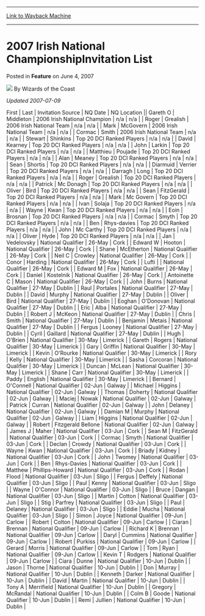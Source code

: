 
---
[Link to Wayback Machine](https://web.archive.org/web/20211016131615/https://magic.wizards.com/en/articles/archive/feature/2007-irish-national-championshipinvitation-list-2007-06-04)

[_metadata_:wayback_url]:- "https://magic.wizards.com/en/articles/archive/feature/2007-irish-national-championshipinvitation-list-2007-06-04"
[_metadata_:wayback_raw_url]:- "https://web.archive.org/web/20211016131615id_/https://magic.wizards.com/en/articles/archive/feature/2007-irish-national-championshipinvitation-list-2007-06-04"
[_metadata_:wayback_capture_timestamp]:- "2021-10-16 13:16:15+00:00"
[_metadata_:description]:- "Updated 2007-07-09FirstLastInvitation SourceNQ DateNQ LocationGareth OMiddleton2006 Irish National Championn/an/aRogerGrealish2006 Irish National Teamn/an/aMarkMcGovern2006 Irish National Teamn/an/aCormacSmith2006 Irish National Teamn/an/aStewartShinkinsTop 20 DCI Ranked Playersn/an/aDavidKearneyTop 20 DCI Ranked Playersn/an/aJohnLarkinTop 20 DCI Ranked"
[_metadata_:generator]:- "Drupal 7 (http://drupal.org)"
[_metadata_:publish_date]:- "2007-06-04"
---


2007 Irish National ChampionshipInvitation List
===============================================



 Posted in **Feature**
 on June 4, 2007 






![](https://media.magic.wizards.com/styles/auth_small/public/images/person/wizards_author.jpg)
By Wizards of the Coast











*Updated 2007-07-09*



 First | Last | Invitation Source | NQ Date | NQ Location || Gareth O | Middleton | 2006 Irish National Champion | n/a | n/a |
| Roger | Grealish | 2006 Irish National Team | n/a | n/a |
| Mark | McGovern | 2006 Irish National Team | n/a | n/a |
| Cormac | Smith | 2006 Irish National Team | n/a | n/a |
| Stewart | Shinkins | Top 20 DCI Ranked Players | n/a | n/a |
| David | Kearney | Top 20 DCI Ranked Players | n/a | n/a |
| John | Larkin | Top 20 DCI Ranked Players | n/a | n/a |
| Matthieu | Poujade | Top 20 DCI Ranked Players | n/a | n/a |
| Alan | Meaney | Top 20 DCI Ranked Players | n/a | n/a |
| Sean | Shortis | Top 20 DCI Ranked Players | n/a | n/a |
| Diarmuid | Verrier | Top 20 DCI Ranked Players | n/a | n/a |
| Darragh | Long | Top 20 DCI Ranked Players | n/a | n/a |
| Roger | Grealish | Top 20 DCI Ranked Players | n/a | n/a |
| Patrick | Mc Donagh | Top 20 DCI Ranked Players | n/a | n/a |
| Oliver | Bird | Top 20 DCI Ranked Players | n/a | n/a |
| Sean | FitzGerald | Top 20 DCI Ranked Players | n/a | n/a |
| Mark | Mc Govern | Top 20 DCI Ranked Players | n/a | n/a |
| Ivan | Solaja | Top 20 DCI Ranked Players | n/a | n/a |
| Wayne | Kwan | Top 20 DCI Ranked Players | n/a | n/a |
| Eoin | Brosnan | Top 20 DCI Ranked Players | n/a | n/a |
| Cormac | Smyth | Top 20 DCI Ranked Players | n/a | n/a |
| Ben | Rhys-davies | Top 20 DCI Ranked Players | n/a | n/a |
| John | Mc Carthy | Top 20 DCI Ranked Players | n/a | n/a |
| Oliver | Hyde | Top 20 DCI Ranked Players | n/a | n/a |
| Jan | Vedelovsky | National Qualifier | 26-May | Cork |
| Edward W | Hooton | National Qualifier | 26-May | Cork |
| Shane | McEtherton | National Qualifier | 26-May | Cork |
| Neil C | Crowley | National Qualifier | 26-May | Cork |
| Conor | Harding | National Qualifier | 26-May | Cork |
| Lufti |  | National Qualifier | 26-May | Cork |
| Edward M | Fox | National Qualifier | 26-May | Cork |
| Daniel | Kostelnik | National Qualifier | 26-May | Cork |
| Antoinette C | Mason | National Qualifier | 26-May | Cork |
| John | Burns | National Qualifier | 27-May | Dublin |
| Raul | Portales | National Qualifier | 27-May | Dublin |
| David | Murphy | National Qualifier | 27-May | Dublin |
| Oliver | Bird | National Qualifier | 27-May | Dublin |
| Eoghan | O'Donovan | National Qualifier | 27-May | Dublin |
| Eric | Alba | National Qualifier | 27-May | Dublin |
| Robert J | McKeon | National Qualifier | 27-May | Dublin |
| Chris | Smith | National Qualifier | 27-May | Dublin |
| Benjamin | Metais | National Qualifier | 27-May | Dublin |
| Fergus | Looney | National Qualifier | 27-May | Dublin |
| Cyril | Gaillard | National Qualifier | 27-May | Dublin |
| Hugh | O'Brien | National Qualifier | 30-May | Limerick |
| Gareth | Rogers | National Qualifier | 30-May | Limerick |
| Gary | Griffin | National Qualifier | 30-May | Limerick |
| Kevin | O'Rourke | National Qualifier | 30-May | Limerick |
| Rory | Kelly | National Qualifier | 30-May | Limerick |
| Sasha | Corcoran | National Qualifier | 30-May | Limerick |
| Duncan | McLean | National Qualifier | 30-May | Limerick |
| Shane | Carr | National Qualifier | 30-May | Limerick |
| Paddy | English | National Qualifier | 30-May | Limerick |
| Bernard | O'Connell | National Qualifier | 02-Jun | Galway |
| Michael | Higgins | National Qualifier | 02-Jun | Galway |
| Thomas | Doherty | National Qualifier | 02-Jun | Galway |
| Maciej | Nowak | National Qualifier | 02-Jun | Galway |
| Patrick | Curran | National Qualifier | 02-Jun | Galway |
| John | Delaney | National Qualifier | 02-Jun | Galway |
| Damian M | Murphy | National Qualifier | 02-Jun | Galway |
| Liam | Higgins | National Qualifier | 02-Jun | Galway |
| Robert | Fitzgerald Bellone | National Qualifier | 02-Jun | Galway |
| James J | Maher | National Qualifier | 03-Jun | Cork |
| Sean M | FitzGerald | National Qualifier | 03-Jun | Cork |
| Cormac | Smyth | National Qualifier | 03-Jun | Cork |
| Declan | Crowdy | National Qualifier | 03-Jun | Cork |
| Wayne | Kwan | National Qualifier | 03-Jun | Cork |
| Briady | Kidney | National Qualifier | 03-Jun | Cork |
| John | Twomey | National Qualifier | 03-Jun | Cork |
| Ben | Rhys-Davies | National Qualifier | 03-Jun | Cork |
| Matthew | Phillips-Howard | National Qualifier | 03-Jun | Cork |
| Rodan | Flood | National Qualifier | 03-Jun | Sligo |
| Fergus | Deffely | National Qualifier | 03-Jun | Sligo |
| Paul | Kenny | National Qualifier | 03-Jun | Sligo |
| Wayne | O'Connor | National Qualifier | 03-Jun | Sligo |
| Bruce | Dangan | National Qualifier | 03-Jun | Sligo |
| Martin | Cotton | National Qualifier | 03-Jun | Sligo |
| Stig | Parfrey | National Qualifier | 03-Jun | Sligo |
| Paul | Delaney | National Qualifier | 03-Jun | Sligo |
| Eddie | Mucha | National Qualifier | 03-Jun | Sligo |
| Simon | Joyce | National Qualifier | 09-Jun | Carlow |
| Robert | Colton | National Qualifier | 09-Jun | Carlow |
| Ciaran | Brennan | National Qualifier | 09-Jun | Carlow |
| Richard K | Brennan | National Qualifier | 09-Jun | Carlow |
| Daryl | Cummins | National Qualifier | 09-Jun | Carlow |
| Robert | Purkiss | National Qualifier | 09-Jun | Carlow |
| Gerard | Morris | National Qualifier | 09-Jun | Carlow |
| Tom | Ryan | National Qualifier | 09-Jun | Carlow |
| Kevin T | Rodgers | National Qualifier | 09-Jun | Carlow |
| Ciara | Dunne | National Qualifier | 10-Jun | Dublin |
| Jason | Thorne | National Qualifier | 10-Jun | Dublin |
| Don | Murray | National Qualifier | 10-Jun | Dublin |
| Kenneth | Darker | National Qualifier | 10-Jun | Dublin |
| David | Martin | National Qualifier | 10-Jun | Dublin |
| Tony A | Merrifield | National Qualifier | 10-Jun | Dublin |
| Gregory | McRandal | National Qualifier | 10-Jun | Dublin |
| Colm B | Goode | National Qualifier | 10-Jun | Dublin |
| Remi | Jullien | National Qualifier | 10-Jun | Dublin |







